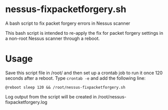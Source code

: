 # nessus-fixpacketforgery.sh
A bash script to fix packet forgery errors in Nessus scanner

This bash script is intended to re-apply the fix for packet forgery settings in a non-root Nessus scanner through a reboot.

# Usage
Save this script file in /root/ and then set up a crontab job to run it once 120 seconds after a reboot. Type `crontab -e` and add the following line:

`@reboot sleep 120 && /root/nessus-fixpacketforgery.sh`

Log output from the script will be created in /root/nessus-fixpacketforgery.log
